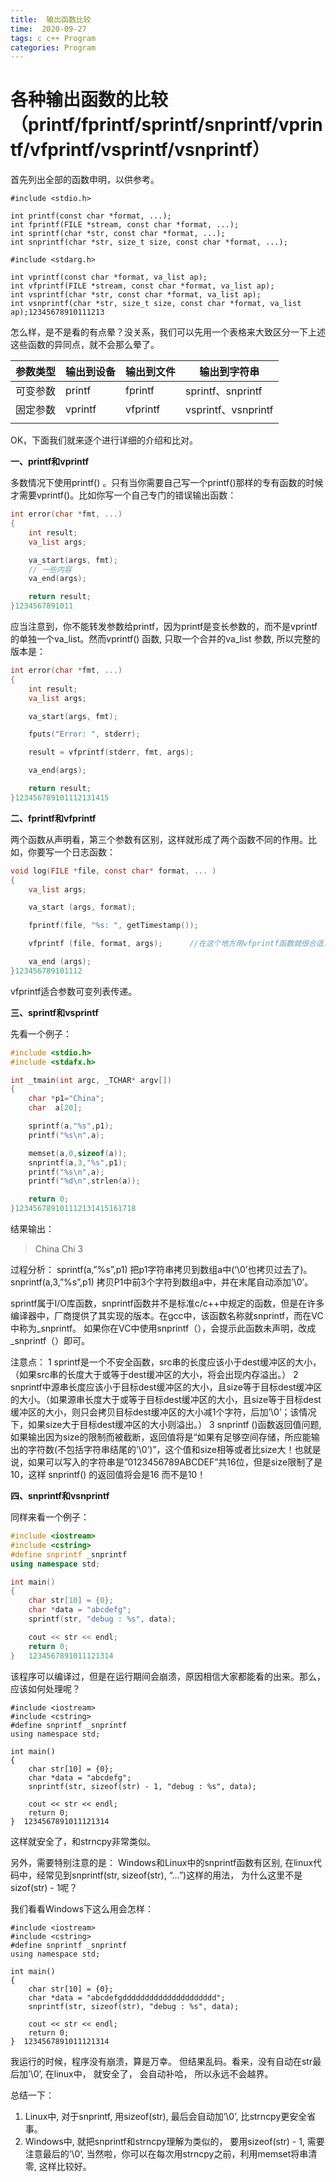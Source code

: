 ```yaml
---
title:  输出函数比较
time:  2020-09-27
tags: c c++ Program
categories: Program
---
```




# 各种输出函数的比较（printf/fprintf/sprintf/snprintf/vprintf/vfprintf/vsprintf/vsnprintf）

首先列出全部的函数申明，以供参考。

```
#include <stdio.h>

int printf(const char *format, ...);
int fprintf(FILE *stream, const char *format, ...);
int sprintf(char *str, const char *format, ...);
int snprintf(char *str, size_t size, const char *format, ...);

#include <stdarg.h>

int vprintf(const char *format, va_list ap);
int vfprintf(FILE *stream, const char *format, va_list ap);
int vsprintf(char *str, const char *format, va_list ap);
int vsnprintf(char *str, size_t size, const char *format, va_list ap);12345678910111213
```

怎么样，是不是看的有点晕？没关系，我们可以先用一个表格来大致区分一下上述这些函数的异同点，就不会那么晕了。

| 参数类型 | 输出到设备 | 输出到文件 | 输出到字符串        |
| -------- | ---------- | ---------- | ------------------- |
| 可变参数 | printf     | fprintf    | sprintf、snprintf   |
| 固定参数 | vprintf    | vfprintf   | vsprintf、vsnprintf |
|          |            |            |                     |

<!-- more -->



OK，下面我们就来逐个进行详细的介绍和比对。

**一、printf和vprintf**

多数情况下使用printf() 。只有当你需要自己写一个printf()那样的专有函数的时候才需要vprintf()。比如你写一个自己专门的错误输出函数：

```c
int error(char *fmt, ...)
{
    int result;
    va_list args;

    va_start(args, fmt);
    // 一些内容
    va_end(args);

    return result;
}1234567891011
```

应当注意到，你不能转发参数给printf，因为printf是变长参数的，而不是vprintf的单独一个va_list。然而vprintf() 函数, 只取一个合并的va_list 参数, 所以完整的版本是：

```c
int error(char *fmt, ...)
{
    int result;
    va_list args;

    va_start(args, fmt);

    fputs("Error: ", stderr);

    result = vfprintf(stderr, fmt, args);

    va_end(args);

    return result;
}123456789101112131415
```

**二、fprintf和vfprintf**

两个函数从声明看，第三个参数有区别，这样就形成了两个函数不同的作用。比如，你要写一个日志函数：

```c
void log(FILE *file, const char* format, ... )
{
    va_list args;

    va_start (args, format);

    fprintf(file, "%s: ", getTimestamp());

    vfprintf (file, format, args);      //在这个地方用vfprintf函数就很合适，因为第三个参数可以直接得到

    va_end (args);
}123456789101112
```

vfprintf适合参数可变列表传递。

**三、sprintf和vsprintf**

先看一个例子：

```c
#include <stdio.h>
#include <stdafx.h>

int _tmain(int argc, _TCHAR* argv[])
{
    char *p1="China";
    char  a[20];

    sprintf(a,"%s",p1);
    printf("%s\n",a);

    memset(a,0,sizeof(a));
    snprintf(a,3,"%s",p1);
    printf("%s\n",a);
    printf("%d\n",strlen(a));

    return 0;
}123456789101112131415161718
```

结果输出：

> China
> Chi
> 3

过程分析：
sprintf(a,”%s”,p1) 把p1字符串拷贝到数组a中(‘\0’也拷贝过去了)。
snprintf(a,3,”%s”,p1) 拷贝P1中前3个字符到数组a中，并在末尾自动添加’\0’。

sprintf属于I/O库函数，snprintf函数并不是标准c/c++中规定的函数，但是在许多编译器中，厂商提供了其实现的版本。在gcc中，该函数名称就snprintf，而在VC中称为_snprintf。 如果你在VC中使用snprintf（），会提示此函数未声明，改成_snprintf（）即可。

注意点：
1 sprintf是一个不安全函数，src串的长度应该小于dest缓冲区的大小，（如果src串的长度大于或等于dest缓冲区的大小，将会出现内存溢出。）
2 snprintf中源串长度应该小于目标dest缓冲区的大小，且size等于目标dest缓冲区的大小。（如果源串长度大于或等于目标dest缓冲区的大小，且size等于目标dest缓冲区的大小，则只会拷贝目标dest缓冲区的大小减1个字符，后加’\0’；该情况下，如果size大于目标dest缓冲区的大小则溢出。）
3 snprintf ()函数返回值问题, 如果输出因为size的限制而被截断，返回值将是“如果有足够空间存储，所应能输出的字符数(不包括字符串结尾的’\0’)”，这个值和size相等或者比size大！也就是说，如果可以写入的字符串是”0123456789ABCDEF”共16位，但是size限制了是10，这样 snprintf() 的返回值将会是16 而不是10！

**四、snprintf和vsnprintf**

同样来看一个例子：

```c++
#include <iostream>  
#include <cstring>  
#define snprintf _snprintf  
using namespace std;  

int main()  
{  
    char str[10] = {0};  
    char *data = "abcdefg";  
    sprintf(str, "debug : %s", data);  

    cout << str << endl;  
    return 0;  
}   1234567891011121314
```

该程序可以编译过，但是在运行期间会崩溃，原因相信大家都能看的出来。那么，应该如何处理呢？

```
#include <iostream>  
#include <cstring>  
#define snprintf _snprintf  
using namespace std;  

int main()  
{  
    char str[10] = {0};  
    char *data = "abcdefg";  
    snprintf(str, sizeof(str) - 1, "debug : %s", data);  

    cout << str << endl;  
    return 0;  
}  1234567891011121314
```

这样就安全了，和strncpy非常类似。

另外，需要特别注意的是： Windows和Linux中的snprintf函数有区别, 在linux代码中，经常见到snprintf(str, sizeof(str), “…”)这样的用法， 为什么这里不是sizof(str) - 1呢？

我们看看Windows下这么用会怎样：

```
#include <iostream>  
#include <cstring>  
#define snprintf _snprintf  
using namespace std;  

int main()  
{  
    char str[10] = {0};  
    char *data = "abcdefgddddddddddddddddddddd";  
    snprintf(str, sizeof(str), "debug : %s", data);  

    cout << str << endl;  
    return 0;  
}  1234567891011121314
```

我运行的时候，程序没有崩溃，算是万幸。 但结果乱码。看来，没有自动在str最后加’\0’, 在linux中， 就安全了， 会自动补哈， 所以永远不会越界。

总结一下：

1. Linux中, 对于snprintf, 用sizeof(str), 最后会自动加’\0’, 比strncpy更安全省事。
2. Windows中, 就把snprintf和strncpy理解为类似的， 要用sizeof(str) - 1, 需要注意最后的’\0’, 当然啦，你可以在每次用strncpy之前，利用memset将串清零, 这样比较好。